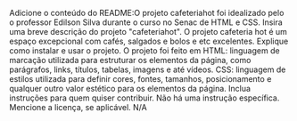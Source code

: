 Adicione o conteúdo do README:O projeto cafeteriahot foi idealizado pelo o professor Edilson Silva durante o curso no Senac de HTML e CSS.
Insira uma breve descrição do projeto "cafeteriahot". O projeto cafeteria hot é um espaço excepcional com cafés, salgados e bolos e etc excelentes.
Explique como instalar e usar o projeto. O projeto foi feito em HTML: linguagem de marcação utilizada para estruturar os elementos da página, como 
parágrafos, links, títulos, tabelas, imagens e até vídeos. CSS: linguagem de estilos utilizada para definir cores, fontes, tamanhos,
posicionamento e qualquer outro valor estético para os elementos da página.
Inclua instruções para quem quiser contribuir. Não há uma instrução específica.
Mencione a licença, se aplicável. N/A
